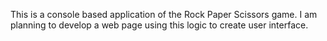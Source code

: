 This is a console based application of the Rock Paper Scissors game. I am planning to develop a web page using this logic to create user interface.
